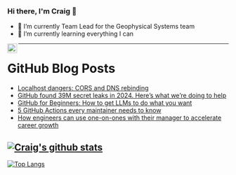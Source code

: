 ### Hi there, I'm Craig 👋

<!--
**CraigTeelFugro/CraigTeelFugro** is a ✨ _special_ ✨ repository because its `README.md` (this file) appears on your GitHub profile.

Here are some ideas to get you started:
-->

- 🔭 I’m currently Team Lead for the Geophysical Systems team
- 🌱 I’m currently learning everything I can

[<img align="left" alt="Craig Teel | LinkedIn" width="22px" src="https://cdn.jsdelivr.net/npm/simple-icons@v3/icons/linkedin.svg" />][linkedin]

---

# GitHub Blog Posts

<!-- BLOG-POST-LIST:START -->
- [Localhost dangers: CORS and DNS rebinding](https://github.blog/security/application-security/localhost-dangers-cors-and-dns-rebinding/)
- [GitHub found 39M secret leaks in 2024. Here’s what we’re doing to help](https://github.blog/security/application-security/next-evolution-github-advanced-security/)
- [GitHub for Beginners: How to get LLMs to do what you want](https://github.blog/ai-and-ml/github-copilot/github-for-beginners-how-to-get-llms-to-do-what-you-want/)
- [5 GitHub Actions every maintainer needs to know](https://github.blog/open-source/maintainers/5-github-actions-every-maintainer-needs-to-know/)
- [How engineers can use one-on-ones with their manager to accelerate career growth](https://github.blog/developer-skills/career-growth/how-engineers-can-use-one-on-ones-with-their-manager-to-accelerate-career-growth/)
<!-- BLOG-POST-LIST:END -->

## [![Craig's github stats](https://github-readme-stats.vercel.app/api?username=craigteelfugro&show_icons=true&theme=radical)](https://github.com/anuraghazra/github-readme-stats)


[linkedin]: https://linkedin.com/in/craig-teel-b8786771
[![Top Langs](https://github-readme-stats.vercel.app/api/top-langs/?username=craigteelfugro&layout=compact)](https://github.com/anuraghazra/github-readme-stats)

